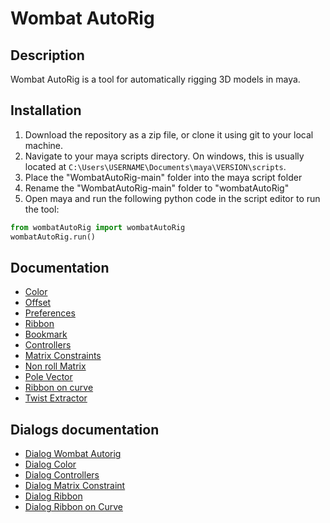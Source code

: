 # Wombat AutoRig

## Description
Wombat AutoRig is a tool for automatically rigging 3D models in maya.

## Installation
1. Download the repository as a zip file, or clone it using git to your local machine.
2. Navigate to your maya scripts directory. On windows, this is usually located at `C:\Users\USERNAME\Documents\maya\VERSION\scripts`.
3. Place the "WombatAutoRig-main" folder into the maya script folder
4. Rename the "WombatAutoRig-main" folder to "wombatAutoRig"
5. Open maya and run the following python code in the script editor to run the tool:
```python
from wombatAutoRig import wombatAutoRig
wombatAutoRig.run()
```





## Documentation
- [Color](https://github.com/ThomasEscalle/WombatAutoRig/blob/main/docs/Colors.md)
- [Offset](https://github.com/ThomasEscalle/WombatAutoRig/blob/main/docs/Offset.md)
- [Preferences](https://github.com/ThomasEscalle/WombatAutoRig/blob/main/docs/Preferences.md)
- [Ribbon](https://github.com/ThomasEscalle/WombatAutoRig/blob/main/docs/Ribbon.md)
- [Bookmark](https://github.com/ThomasEscalle/WombatAutoRig/blob/main/docs/Bookmark.md)
- [Controllers](https://github.com/ThomasEscalle/WombatAutoRig/blob/main/docs/Controllers.md)
- [Matrix Constraints](https://github.com/ThomasEscalle/WombatAutoRig/blob/main/docs/MatrixConstraints.md)
- [Non roll Matrix](https://github.com/ThomasEscalle/WombatAutoRig/blob/main/docs/NonRollMatrix.md)
- [Pole Vector](https://github.com/ThomasEscalle/WombatAutoRig/blob/main/docs/PoleVector.md)
- [Ribbon on curve](https://github.com/ThomasEscalle/WombatAutoRig/blob/main/docs/RibbonOnCurve.md)
- [Twist Extractor](https://github.com/ThomasEscalle/WombatAutoRig/blob/main/docs/TwistExtractor.md)


## Dialogs documentation
- [Dialog Wombat Autorig](https://github.com/ThomasEscalle/WombatAutoRig/blob/main/docs/Colors.md)
- [Dialog Color](https://github.com/ThomasEscalle/WombatAutoRig/blob/main/docs/DlgColor.md)
- [Dialog Controllers](https://github.com/ThomasEscalle/WombatAutoRig/blob/main/docs/DlgControllers.md)
- [Dialog Matrix Constraint](https://github.com/ThomasEscalle/WombatAutoRig/blob/main/docs/DlgMatrixConstraint.md)
- [Dialog Ribbon](https://github.com/ThomasEscalle/WombatAutoRig/blob/main/docs/DlgRibbon.md)
- [Dialog Ribbon on Curve](https://github.com/ThomasEscalle/WombatAutoRig/blob/main/docs/DlgRibbonOnCurves.md)